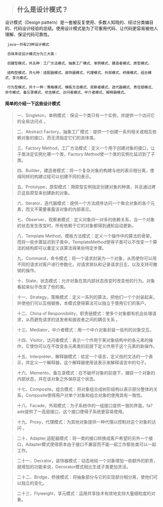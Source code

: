 >## 什么是设计模式？
设计模式（Design pattern）是一套被反复使用、多数人知晓的、经过分类编目的、代码设计经验的总结。使用设计模式是为了可重用代码、让代码更容易被他人理解、保证代码可靠性。

     java一共有23种设计模式

     总体来说设计模式分为三大类：

     创建型模式，共五种：工厂方法模式、抽象工厂模式、单例模式、建造者模式、原型模式。

     结构型模式，共七种：适配器模式、装饰器模式、代理模式、外观模式、桥接模式、组合模式、享元模式。

     行为型模式，共十一种：策略模式、模板方法模式、观察者模式、迭代器模式、责任链模式、命令模式、备忘录模式、状态模式、访问者模式、中介者模式、解释器模式。
#### 简单的介绍一下这些设计模式

>一、Singleton，单例模式：保证一个类只有一个实例，并提供一个访问它的全局访问点 。

>二、Abstract Factory，抽象工厂模式：提供一个创建一系列相关或相互依赖对象的接口，而无须指定它们的具体类。
 
>三、Factory Method，工厂方法模式：定义一个用于创建对象的接口，让子类决定实例化哪一个类，Factory Method使一个类的实例化延迟到了子类。
 
>四、Builder，建造者模式：将一个复杂对象的构建与他的表示相分离，使得同样的构建过程可以创建不同的表示。 

>五、Prototype，原型模式：用原型实例指定创建对象的种类，并且通过拷贝这些原型来创建新的对象。
 
>六、Iterator，迭代器模式：提供一个方法顺序访问一个聚合对象的各个元素，而又不需要暴露该对象的内部表示。 

>七、Observer，观察者模式：定义对象间一对多的依赖关系，当一个对象的状态发生改变时，所有依赖于它的对象都得到通知自动更新。
 
>八、Template Method，模板方法模式：定义一个操作中的算法的骨架，而将一些步骤延迟到子类中，TemplateMethod使得子类可以不改变一个算法的结构即可以重定义该算法得某些特定步骤。 

>九、Command，命令模式：将一个请求封装为一个对象，从而使你可以用不同的请求对客户进行参数化，对请求排队和记录请求日志，以及支持可撤销的操作。 

>十、State，状态模式：允许对象在其内部状态改变时改变他的行为。对象看起来似乎改变了他的类。 

>十一、Strategy，策略模式：定义一系列的算法，把他们一个个封装起来，并使他们可以互相替换，本模式使得算法可以独立于使用它们的客户。
 
>十二、China of Responsibility，职责链模式：使多个对象都有机会处理请求，从而避免请求的送发者和接收者之间的耦合关系 。

>十三、Mediator，中介者模式：用一个中介对象封装一些列的对象交互。 

>十四、Visitor，访问者模式：表示一个作用于某对象结构中的各元素的操作，它使你可以在不改变各元素类的前提下定义作用于这个元素的新操作。

 >十五、Interpreter，解释器模式：给定一个语言，定义他的文法的一个表示，并定义一个解释器，这个解释器使用该表示来解释语言中的句子。
 
>十六、Memento，备忘录模式：在不破坏对象的前提下，捕获一个对象的内部状态，并在该对象之外保存这个状态。 

>十七、Composite，组合模式：将对象组合成树形结构以表示部分整体的关系，Composite使得用户对单个对象和组合对象的使用具有一致性。 

>十八、Facade，外观模式：为子系统中的一组接口提供一致的界面，fa?ade提供了一高层接口，这个接口使得子系统更容易使用。 

>十九、Proxy，代理模式：为其他对象提供一种代理以控制对这个对象的访问 。

>二十、Adapter,适配器模式：将一类的接口转换成客户希望的另外一个接口，Adapter模式使得原本由于接口不兼容而不能一起工作那些类可以一起工作。 

>二十一、Decrator，装饰器模式：动态地给一个对象增加一些额外的职责，就增加的功能来说，Decorator模式相比生成子类更加灵活。 

>二十二、Bridge，桥接模式：将抽象部分与它的实现部分相分离，使他们可以独立的变化。 

>二十三、Flyweight，享元模式：运用共享技术有效地支持大量细粒度的对象。
